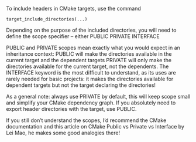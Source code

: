 To include headers in CMake targets, use the command 

    target_include_directories(...)

Depending on the purpose of the included directories, you will need to define the scope specifier – either 
        PUBLIC
        PRIVATE 
        INTERFACE

PUBLIC and PRIVATE scopes mean exactly what you would expect in an inheritance context: 
    PUBLIC will make the directories available in the current target and the dependent targets 
    PRIVATE will only make the directories available for the current target, not the dependents.
    The INTERFACE keyword is the most difficult to understand, as its uses are rarely needed for basic projects: it makes the directories available for dependent targets but not the target declaring the directories!

As a general note: always use PRIVATE by default, this will keep scope small and simplify your CMake dependency graph. If you absolutely need to export header directories with the target, use PUBLIC.

If you still don’t understand the scopes, I’d recommend the CMake documentation and this article on CMake Public vs Private vs Interface by Lei Mao, he makes some good analogies there!